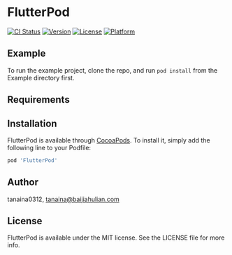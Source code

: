 # FlutterPod

[![CI Status](https://img.shields.io/travis/tanaina0312/FlutterPod.svg?style=flat)](https://travis-ci.org/tanaina0312/FlutterPod)
[![Version](https://img.shields.io/cocoapods/v/FlutterPod.svg?style=flat)](https://cocoapods.org/pods/FlutterPod)
[![License](https://img.shields.io/cocoapods/l/FlutterPod.svg?style=flat)](https://cocoapods.org/pods/FlutterPod)
[![Platform](https://img.shields.io/cocoapods/p/FlutterPod.svg?style=flat)](https://cocoapods.org/pods/FlutterPod)

## Example

To run the example project, clone the repo, and run `pod install` from the Example directory first.

## Requirements

## Installation

FlutterPod is available through [CocoaPods](https://cocoapods.org). To install
it, simply add the following line to your Podfile:

```ruby
pod 'FlutterPod'
```

## Author

tanaina0312, tanaina@baijiahulian.com

## License

FlutterPod is available under the MIT license. See the LICENSE file for more info.
